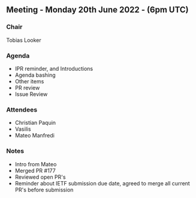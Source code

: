 ## Meeting - Monday 20th June 2022 - (6pm UTC)

### Chair

Tobias Looker

### Agenda

- IPR reminder, and Introductions
- Agenda bashing
- Other items
- PR review
- Issue Review

### Attendees

- Christian Paquin
- Vasilis
- Mateo Manfredi

### Notes

- Intro from Mateo
- Merged PR #177
- Reviewed open PR's
- Reminder about IETF submission due date, agreed to merge all current PR's before submission
